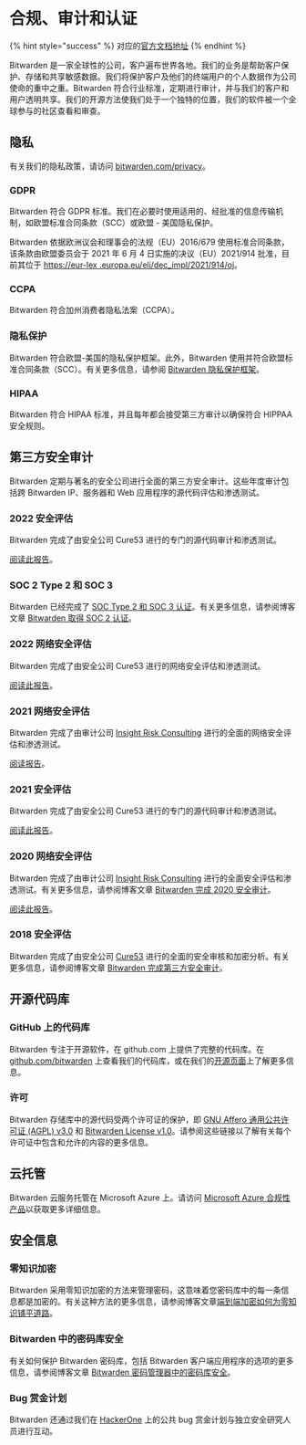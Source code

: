 # 合规、审计和认证

{% hint style="success" %}
对应的[官方文档地址](https://bitwarden.com/help/article/is-bitwarden-audited/)
{% endhint %}

Bitwarden 是一家全球性的公司，客户遍布世界各地。我们的业务是帮助客户保护、存储和共享敏感数据。我们将保护客户及他们的终端用户的个人数据作为公司使命的重中之重。Bitwarden 符合行业标准，定期进行审计，并与我们的客户和用户透明共享。我们的开源方法使我们处于一个独特的位置，我们的软件被一个全球参与的社区查看和审查。

## 隐私 <a href="#privacy" id="privacy"></a>

有关我们的隐私政策，请访问 [bitwarden.com/privacy](https://bitwarden.com/privacy)。

### GDPR

Bitwarden 符合 GDPR 标准。我们在必要时使用适用的、经批准的信息传输机制，如欧盟标准合同条款（SCC）或欧盟 - 美国隐私保护。

Bitwarden 依据欧洲议会和理事会的法规（EU）2016/679 使用标准合同条款，该条款由欧盟委员会于 2021 年 6 月 4 日实施的决议（EU）2021/914 批准，目前其位于 [https://eur-lex .europa.eu/eli/dec\_impl/2021/914/oj](https://eur-lex.europa.eu/eli/dec\_impl/2021/914/oj)。

### CCPA

Bitwarden 符合加州消费者隐私法案（CCPA）。

### 隐私保护 <a href="#privacy-shield" id="privacy-shield"></a>

Bitwarden 符合欧盟-美国的隐私保护框架。此外，Bitwarden 使用并符合欧盟标准合同条款（SCC）。有关更多信息，请参阅 [Bitwarden 隐私保护框架](https://www.privacyshield.gov/participant?id=a2zt0000000CoURAA0)。

### HIPAA

Bitwarden 符合 HIPAA 标准，并且每年都会接受第三方审计以确保符合 HIPPAA 安全规则。

## 第三方安全审计 <a href="#third-party-security-audits" id="third-party-security-audits"></a>

Bitwarden 定期与著名的安全公司进行全面的第三方安全审计。这些年度审计包括跨 Bitwarden IP、服务器和 Web 应用程序的源代码评估和渗透测试。

### 2022 安全评估 <a href="#2022-security-assessment" id="2022-security-assessment"></a>

Bitwarden 完成了由安全公司 Cure53 进行的专门的源代码审计和渗透测试。

[阅读此报告](https://assets.ctfassets.net/7rncvj1f8mw7/4eMmA16Zz9MACTHOexlxx0/05f3ed75c04f7d6e086479279d82c733/2022\_Bitwarden\_Security\_Assessment\_Report.pdf)。

### SOC 2 Type 2 和 SOC 3 <a href="#soc-2-type-2-and-soc-3" id="soc-2-type-2-and-soc-3"></a>

Bitwarden 已经完成了 [SOC Type 2 和 SOC 3 认证](https://bitwarden.com/compliance/#third-party-security-audits)。有关更多信息，请参阅博客文章 [Bitwarden 取得 SOC 2 认证](https://bitwarden.com/blog/post/bitwarden-achieves-soc-2-certification/)。

### 2022 网络安全评估 <a href="#2022-network-security-assessment" id="2022-network-security-assessment"></a>

Bitwarden 完成了由安全公司 Cure53 进行的网络安全评估和渗透测试。

[阅读此报告](https://assets.ctfassets.net/7rncvj1f8mw7/2otFuNRCjJzAoZRsueaN89/cca35829e6dcc09edc246c5de99f6abd/2022\_Bitwarden\_Network\_Security\_Assessment\_Report.pdf)。

### 2021 网络安全评估 <a href="#2021-network-security-assessment" id="2021-network-security-assessment"></a>

Bitwarden 完成了由审计公司 [Insight Risk Consulting](https://www.insightriskconsulting.com/) 进行的全面的网络安全评估和渗透测试。

[阅读报告](https://bitwarden.com/images/resources/bitwarden-network-security-assessment-report-2021.pdf)。

### 2021 安全评估 <a href="#2021-security-assessment" id="2021-security-assessment"></a>

Bitwarden 完成了由安全公司 Cure53 进行的专门的源代码审计和渗透测试。

[阅读此报告](https://assets.ctfassets.net/7rncvj1f8mw7/4G0yonTshy2ezRo1R7s6Yl/7ba5bdac721b2ad8d14117c1c6a36b37/2021-bitwarden-security-assessment-report.pdf)。

### 2020 网络安全评估 <a href="#2020-network-security-assessment" id="2020-network-security-assessment"></a>

Bitwarden 完成了由审计公司 [Insight Risk Consulting](https://www.insightriskconsulting.com/) 进行的全面安全评估和渗透测试。有关更多信息，请参阅博客文章 [Bitwarden 完成 2020 安全审计](https://bitwarden.com/blog/post/bitwarden-network-security-assessment-2020/)。

[阅读此报告](https://cdn.bitwarden.com/misc/Bitwarden%20Network%20Security%20Assessment%20Report%20-%202020.pdf)。

### 2018 安全评估 <a href="#2018-security-assessment" id="2018-security-assessment"></a>

Bitwarden 完成了由安全公司 [Cure53](https://cure53.de/) 进行的全面的安全审核和加密分析。有关更多信息，请参阅博客文章 [Bitwarden 完成第三方安全审计](https://bitwarden.com/blog/post/third-party-security-audit/)。

## 开源代码库 <a href="#open-source-codebase" id="open-source-codebase"></a>

### GitHub 上的代码库 <a href="#codebase-on-github" id="codebase-on-github"></a>

Bitwarden 专注于开源软件，在 github.com 上提供了完整的代码库。在 [github.com/bitwarden](https://github.com/bitwarden) 上查看我们的代码库，或在我们的[开源页面](https://bitwarden.com/open-source/)上了解更多信息。

### 许可 <a href="#licensing" id="licensing"></a>

Bitwarden 存储库中的源代码受两个许可证的保护，即 [GNU Affero 通用公共许可证 (AGPL) v3.0](https://github.com/bitwarden/server/blob/master/LICENSE\_AGPL.txt) 和 [Bitwarden License v1.0](https://github.com/bitwarden/server/blob/master/LICENSE\_BITWARDEN.txt)。请参阅这些链接以了解有关每个许可证中包含和允许的内容的更多信息。

## 云托管 <a href="#cloud-hosting" id="cloud-hosting"></a>

Bitwarden 云服务托管在 Microsoft Azure 上。请访问 [Microsoft Azure 合规性产品](https://azure.microsoft.com/en-us/resources/microsoft-azure-compliance-offerings/)以获取更多详细信息。

## 安全信息 <a href="#security-information" id="security-information"></a>

### 零知识加密 <a href="#zero-knowledge-encryption" id="zero-knowledge-encryption"></a>

Bitwarden 采用零知识加密的方法来管理密码，这意味着您密码库中的每一条信息都是加密的。有关这种方法的更多信息，请参阅博客文章[端到端加密如何为零知识铺平道路](https://bitwarden.com/blog/post/end-to-end-encryption-and-zero-knowledge/)。

### Bitwarden 中的密码库安全 <a href="#vault-security-in-bitwarden" id="vault-security-in-bitwarden"></a>

有关如何保护 Bitwarden 密码库，包括 Bitwarden 客户端应用程序的选项的更多信息，请参阅博客文章 [Bitwarden 密码管理器中的密码库安全](https://bitwarden.com/blog/post/vault-security-bitwarden-password-manager/)。

### Bug 赏金计划 <a href="#bug-bounty-program" id="bug-bounty-program"></a>

Bitwarden 还通过我们在 [HackerOne](https://hackerone.com/bitwarden/) 上的公共 bug 赏金计划与独立安全研究人员进行互动。
